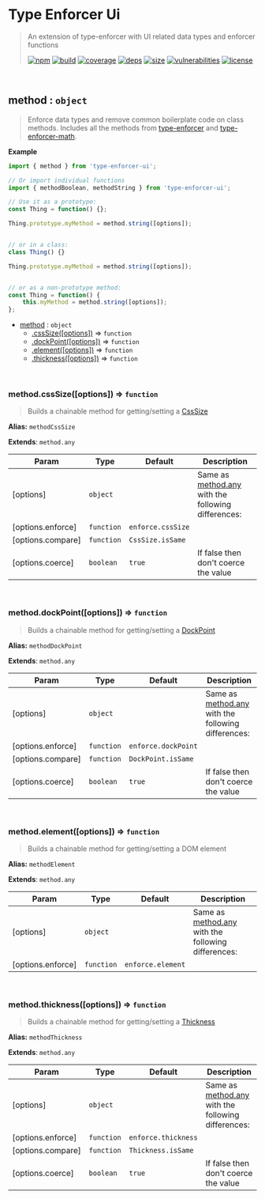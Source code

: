 # Type Enforcer Ui

> An extension of type-enforcer with UI related data types and enforcer functions
>
> [![npm][npm]][npm-url]
[![build][build]][build-url]
[![coverage][coverage]][coverage-url]
[![deps][deps]][deps-url]
[![size][size]][size-url]
[![vulnerabilities][vulnerabilities]][vulnerabilities-url]
[![license][license]][license-url]


<br><a name="method"></a>

## method : <code>object</code>
> Enforce data types and remove common boilerplate code on class methods. Includes all the methods from [type-enforcer](https://github.com/DarrenPaulWright/type-enforcer) and [type-enforcer-math](https://github.com/DarrenPaulWright/type-enforcer-math).

**Example**  
``` javascript
import { method } from 'type-enforcer-ui';

// Or import individual functions
import { methodBoolean, methodString } from 'type-enforcer-ui';

// Use it as a prototype:
const Thing = function() {};

Thing.prototype.myMethod = method.string([options]);


// or in a class:
class Thing() {}

Thing.prototype.myMethod = method.string([options]);


// or as a non-prototype method:
const Thing = function() {
    this.myMethod = method.string([options]);
};
```

* [method](#method) : <code>object</code>
    * [.cssSize([options])](#method.cssSize) ⇒ <code>function</code>
    * [.dockPoint([options])](#method.dockPoint) ⇒ <code>function</code>
    * [.element([options])](#method.element) ⇒ <code>function</code>
    * [.thickness([options])](#method.thickness) ⇒ <code>function</code>


<br><a name="method.cssSize"></a>

### method.cssSize([options]) ⇒ <code>function</code>
> Builds a chainable method for getting/setting a [CssSize](docs/CssSize.md)

**Alias:** `methodCssSize`

**Extends**: <code>method.any</code>  

| Param | Type | Default | Description |
| --- | --- | --- | --- |
| [options] | <code>object</code> |  | Same as [method.any](method.any) with the following differences: |
| [options.enforce] | <code>function</code> | <code>enforce.cssSize</code> |  |
| [options.compare] | <code>function</code> | <code>CssSize.isSame</code> |  |
| [options.coerce] | <code>boolean</code> | <code>true</code> | If false then don't coerce the value |


<br><a name="method.dockPoint"></a>

### method.dockPoint([options]) ⇒ <code>function</code>
> Builds a chainable method for getting/setting a [DockPoint](docs/DockPoint.md)

**Alias:** `methodDockPoint`

**Extends**: <code>method.any</code>  

| Param | Type | Default | Description |
| --- | --- | --- | --- |
| [options] | <code>object</code> |  | Same as [method.any](method.any) with the following differences: |
| [options.enforce] | <code>function</code> | <code>enforce.dockPoint</code> |  |
| [options.compare] | <code>function</code> | <code>DockPoint.isSame</code> |  |
| [options.coerce] | <code>boolean</code> | <code>true</code> | If false then don't coerce the value |


<br><a name="method.element"></a>

### method.element([options]) ⇒ <code>function</code>
> Builds a chainable method for getting/setting a DOM element

**Alias:** `methodElement`

**Extends**: <code>method.any</code>  

| Param | Type | Default | Description |
| --- | --- | --- | --- |
| [options] | <code>object</code> |  | Same as [method.any](method.any) with the following differences: |
| [options.enforce] | <code>function</code> | <code>enforce.element</code> |  |


<br><a name="method.thickness"></a>

### method.thickness([options]) ⇒ <code>function</code>
> Builds a chainable method for getting/setting a [Thickness](docs/Thickness.md)

**Alias:** `methodThickness`

**Extends**: <code>method.any</code>  

| Param | Type | Default | Description |
| --- | --- | --- | --- |
| [options] | <code>object</code> |  | Same as [method.any](method.any) with the following differences: |
| [options.enforce] | <code>function</code> | <code>enforce.thickness</code> |  |
| [options.compare] | <code>function</code> | <code>Thickness.isSame</code> |  |
| [options.coerce] | <code>boolean</code> | <code>true</code> | If false then don't coerce the value |


[npm]: https://img.shields.io/npm/v/type-enforcer-ui.svg
[npm-url]: https://npmjs.com/package/type-enforcer-ui
[build]: https://travis-ci.org/DarrenPaulWright/type-enforcer-ui.svg?branch&#x3D;master
[build-url]: https://travis-ci.org/DarrenPaulWright/type-enforcer-ui
[coverage]: https://coveralls.io/repos/github/DarrenPaulWright/type-enforcer-ui/badge.svg?branch&#x3D;master
[coverage-url]: https://coveralls.io/github/DarrenPaulWright/type-enforcer-ui?branch&#x3D;master
[deps]: https://david-dm.org/DarrenPaulWright/type-enforcer-ui.svg
[deps-url]: https://david-dm.org/DarrenPaulWright/type-enforcer-ui
[size]: https://packagephobia.now.sh/badge?p&#x3D;type-enforcer-ui
[size-url]: https://packagephobia.now.sh/result?p&#x3D;type-enforcer-ui
[vulnerabilities]: https://snyk.io/test/github/DarrenPaulWright/type-enforcer-ui/badge.svg?targetFile&#x3D;package.json
[vulnerabilities-url]: https://snyk.io/test/github/DarrenPaulWright/type-enforcer-ui?targetFile&#x3D;package.json
[license]: https://img.shields.io/github/license/DarrenPaulWright/type-enforcer-ui.svg
[license-url]: https://npmjs.com/package/type-enforcer-ui/LICENSE.md
